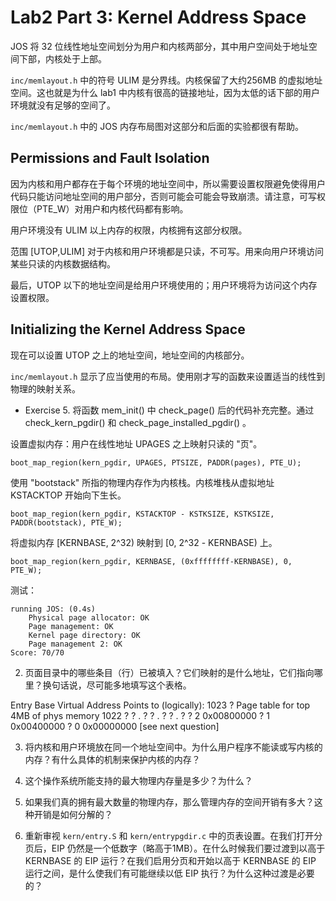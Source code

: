 # Lab2 Part 3: Kernel Address Space

JOS 将 32 位线性地址空间划分为用户和内核两部分，其中用户空间处于地址空间下部，内核处于上部。

`inc/memlayout.h` 中的符号 ULIM 是分界线。内核保留了大约256MB 的虚拟地址空间。这也就是为什么 lab1 中内核有很高的链接地址，因为太低的话下部的用户环境就没有足够的空间了。

`inc/memlayout.h` 中的 JOS 内存布局图对这部分和后面的实验都很有帮助。

## Permissions and Fault Isolation

因为内核和用户都存在于每个环境的地址空间中，所以需要设置权限避免使得用户代码只能访问地址空间的用户部分，否则可能会可能会导致崩溃。请注意，可写权限位（PTE_W）对用户和内核代码都有影响。

用户环境没有 ULIM 以上内存的权限，内核拥有这部分权限。

范围 [UTOP,ULIM] 对于内核和用户环境都是只读，不可写。用来向用户环境访问某些只读的内核数据结构。

最后，UTOP 以下的地址空间是给用户环境使用的；用户环境将为访问这个内存设置权限。

## Initializing the Kernel Address Space

现在可以设置 UTOP 之上的地址空间，地址空间的内核部分。

`inc/memlayout.h` 显示了应当使用的布局。使用刚才写的函数来设置适当的线性到物理的映射关系。

* Exercise 5. 将函数 mem_init() 中 check_page() 后的代码补充完整。通过 check_kern_pgdir() 和 check_page_installed_pgdir() 。 

设置虚拟内存：用户在线性地址 UPAGES 之上映射只读的 "页"。

	boot_map_region(kern_pgdir, UPAGES, PTSIZE, PADDR(pages), PTE_U);

使用 "bootstack" 所指的物理内存作为内核栈。内核堆栈从虚拟地址 KSTACKTOP 开始向下生长。

	boot_map_region(kern_pgdir, KSTACKTOP - KSTKSIZE, KSTKSIZE, PADDR(bootstack), PTE_W);

将虚拟内存 [KERNBASE, 2^32) 映射到 [0, 2^32 - KERNBASE) 上。

	boot_map_region(kern_pgdir, KERNBASE, (0xffffffff-KERNBASE), 0, PTE_W);

测试：

    running JOS: (0.4s)
        Physical page allocator: OK
        Page management: OK
        Kernel page directory: OK
        Page management 2: OK
    Score: 70/70

2. 页面目录中的哪些条目（行）已被填入？它们映射的是什么地址，它们指向哪里？换句话说，尽可能多地填写这个表格。

Entry	Base Virtual Address	Points to (logically):
1023	?	Page table for top 4MB of phys memory
1022	?	?
.	?	?
.	?	?
.	?	?
2	0x00800000	?
1	0x00400000	?
0	0x00000000	[see next question]

3. 将内核和用户环境放在同一个地址空间中。为什么用户程序不能读或写内核的内存？有什么具体的机制来保护内核的内存？

4. 这个操作系统所能支持的最大物理内存量是多少？为什么？

5. 如果我们真的拥有最大数量的物理内存，那么管理内存的空间开销有多大？这种开销是如何分解的？

6. 重新审视 `kern/entry.S` 和 `kern/entrypgdir.c` 中的页表设置。在我们打开分页后，EIP 仍然是一个低数字（略高于1MB）。在什么时候我们要过渡到以高于 KERNBASE 的 EIP 运行？在我们启用分页和开始以高于 KERNBASE 的 EIP 运行之间，是什么使我们有可能继续以低 EIP 执行？为什么这种过渡是必要的？

